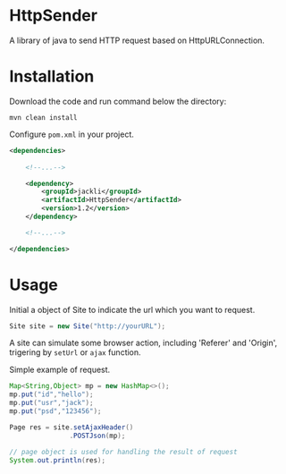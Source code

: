 # HttpSender
A library of java to send HTTP request based on HttpURLConnection.

# Installation
Download the code and run command below the directory:
```shell
mvn clean install
```

Configure `pom.xml` in your project.
```xml
<dependencies>
	
	<!--...-->

	<dependency>
    	<groupId>jackli</groupId>
        <artifactId>HttpSender</artifactId>
        <version>1.2</version>
    </dependency>

    <!--...-->

</dependencies>
```

# Usage
Initial a object of Site to indicate the url which you want to request.
```java
Site site = new Site("http://yourURL");
```
A site can simulate some browser action, including 'Referer' and 'Origin', trigering by `setUrl` or `ajax` function.

Simple example of request.
```java
Map<String,Object> mp = new HashMap<>();
mp.put("id","hello");
mp.put("usr","jack");
mp.put("psd","123456");

Page res = site.setAjaxHeader()
               .POSTJson(mp);

// page object is used for handling the result of request
System.out.println(res);
```

